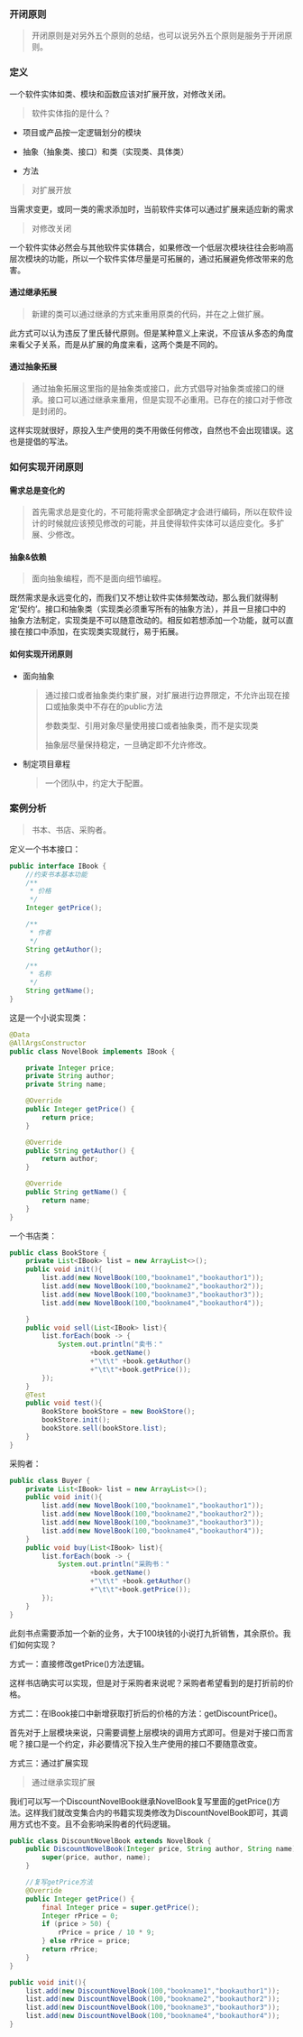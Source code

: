 ### 开闭原则

> 开闭原则是对另外五个原则的总结，也可以说另外五个原则是服务于开闭原则。



### 定义

一个软件实体如类、模块和函数应该对扩展开放，对修改关闭。

> 软件实体指的是什么？

- 项目或产品按一定逻辑划分的模块
- 抽象（抽象类、接口）和类（实现类、具体类）

- 方法

> 对扩展开放

当需求变更，或同一类的需求添加时，当前软件实体可以通过扩展来适应新的需求

> 对修改关闭

一个软件实体必然会与其他软件实体耦合，如果修改一个低层次模块往往会影响高层次模块的功能，所以一个软件实体尽量是可拓展的，通过拓展避免修改带来的危害。



#### 通过继承拓展

> 新建的类可以通过继承的方式来重用原类的代码，并在之上做扩展。

​	此方式可以认为违反了里氏替代原则。但是某种意义上来说，不应该从多态的角度来看父子关系，而是从扩展的角度来看，这两个类是不同的。

#### 通过抽象拓展

> 通过抽象拓展这里指的是抽象类或接口，此方式倡导对抽象类或接口的继承。接口可以通过继承来重用，但是实现不必重用。已存在的接口对于修改是封闭的。

这样实现就很好，原投入生产使用的类不用做任何修改，自然也不会出现错误。这也是提倡的写法。



### 如何实现开闭原则



#### 需求总是变化的

> 首先需求总是变化的，不可能将需求全部确定才会进行编码，所以在软件设计的时候就应该预见修改的可能，并且使得软件实体可以适应变化。多扩展、少修改。



#### 抽象&依赖

> 面向抽象编程，而不是面向细节编程。

既然需求是永远变化的，而我们又不想让软件实体频繁改动，那么我们就得制定‘契约’。接口和抽象类（实现类必须重写所有的抽象方法），并且一旦接口中的抽象方法制定，实现类是不可以随意改动的。相反如若想添加一个功能，就可以直接在接口中添加，在实现类实现就行，易于拓展。



#### 如何实现开闭原则

- 面向抽象

  > 通过接口或者抽象类约束扩展，对扩展进行边界限定，不允许出现在接口或抽象类中不存在的public方法
  >
  > 参数类型、引用对象尽量使用接口或者抽象类，而不是实现类
  >
  > 抽象层尽量保持稳定，一旦确定即不允许修改。

- 制定项目章程

  > 一个团队中，约定大于配置。



### 案例分析

> 书本、书店、采购者。

定义一个书本接口：

```java
public interface IBook {
    //约束书本基本功能
    /**
     * 价格
     */
    Integer getPrice();

    /**
     * 作者
     */
    String getAuthor();

    /**
     * 名称
     */
    String getName();
}
```

这是一个小说实现类：

```java
@Data
@AllArgsConstructor
public class NovelBook implements IBook {

    private Integer price;
    private String author;
    private String name;

    @Override
    public Integer getPrice() {
        return price;
    }

    @Override
    public String getAuthor() {
        return author;
    }

    @Override
    public String getName() {
        return name;
    }
}
```

一个书店类：

```java
public class BookStore {
    private List<IBook> list = new ArrayList<>();
    public void init(){
        list.add(new NovelBook(100,"bookname1","bookauthor1"));
        list.add(new NovelBook(100,"bookname2","bookauthor2"));
        list.add(new NovelBook(100,"bookname3","bookauthor3"));
        list.add(new NovelBook(100,"bookname4","bookauthor4"));

    }
    public void sell(List<IBook> list){
        list.forEach(book -> {
            System.out.println("卖书："
                    +book.getName()
                    +"\t\t" +book.getAuthor()
                    +"\t\t"+book.getPrice());
        });
    }
    @Test
    public void test(){
        BookStore bookStore = new BookStore();
        bookStore.init();
        bookStore.sell(bookStore.list);
    }
}
```

采购者：

```java
public class Buyer {
    private List<IBook> list = new ArrayList<>();
    public void init(){
        list.add(new NovelBook(100,"bookname1","bookauthor1"));
        list.add(new NovelBook(100,"bookname2","bookauthor2"));
        list.add(new NovelBook(100,"bookname3","bookauthor3"));
        list.add(new NovelBook(100,"bookname4","bookauthor4"));
    }
    public void buy(List<IBook> list){
        list.forEach(book -> {
            System.out.println("采购书："
                    +book.getName()
                    +"\t\t" +book.getAuthor()
                    +"\t\t"+book.getPrice());
        });
    }
}
```

此刻书点需要添加一个新的业务，大于100块钱的小说打九折销售，其余原价。我们如何实现？

方式一：直接修改getPrice()方法逻辑。

这样书店确实可以实现，但是对于采购者来说呢？采购者希望看到的是打折前的价格。



方式二：在IBook接口中新增获取打折后的价格的方法：getDiscountPrice()。

首先对于上层模块来说，只需要调整上层模块的调用方式即可。但是对于接口而言呢？接口是一个约定，非必要情况下投入生产使用的接口不要随意改变。



方式三：通过扩展实现

> 通过继承实现扩展

我i们可以写一个DiscountNovelBook继承NovelBook复写里面的getPrice()方法。这样我们就改变集合内的书籍实现类修改为DiscountNovelBook即可，其调用方式也不变。且不会影响采购者的代码逻辑。

```java
public class DiscountNovelBook extends NovelBook {
    public DiscountNovelBook(Integer price, String author, String name) {
        super(price, author, name);
    }

    //复写getPrice方法
    @Override
    public Integer getPrice() {
        final Integer price = super.getPrice();
        Integer rPrice = 0;
        if (price > 50) {
            rPrice = price / 10 * 9;
        } else rPrice = price;
        return rPrice;
    }
}
```

```java
public void init(){
    list.add(new DiscountNovelBook(100,"bookname1","bookauthor1"));
    list.add(new DiscountNovelBook(100,"bookname2","bookauthor2"));
    list.add(new DiscountNovelBook(100,"bookname3","bookauthor3"));
    list.add(new DiscountNovelBook(100,"bookname4","bookauthor4"));
}
```

